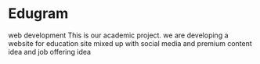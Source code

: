 # Edugram
web development
This is our academic project.
we are developing a website for education site mixed up with social media and premium content idea and job offering idea
